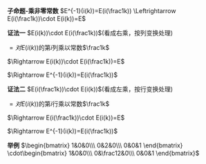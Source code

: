 **子命题-乘非零常数**
$E^{-1}(i(k))=E(i(\frac1k))
\Leftrightarrow E(i(\frac1k))\cdot E(i(k))=E$

**证法一**
$E(i(k))\cdot E(i(\frac1k))$(看成右乘，按列变换处理)

$=对E(i(k))$的第$i$列乘以常数$\frac1k$

$\Rightarrow E(i(k))\cdot E(i(\frac1k))=E$

$\Rightarrow E^{-1}(i(k))=E(i(\frac1k))$

**证法二**
$E(i(\frac1k))\cdot E(i(k))$(看成左乘，按行变换处理)

$=对E(i(k))$的第$i$行乘以常数$\frac1k$

$\Rightarrow E(i(\frac1k))\cdot E(i(k))=E$

$\Rightarrow E^{-1}(i(k))=E(i(\frac1k))$

**举例**
$\begin{bmatrix}
1&0&0\\\ 
0&2&0\\\ 
0&0&1
\end{bmatrix}
\cdot\begin{bmatrix}
1&0&0\\\ 
0&\frac12&0\\\ 
0&0&1
\end{bmatrix}$